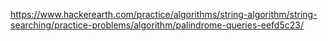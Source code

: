 https://www.hackerearth.com/practice/algorithms/string-algorithm/string-searching/practice-problems/algorithm/palindrome-queries-eefd5c23/
